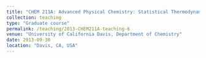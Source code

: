 ```yaml
---
title: "CHEM 211A: Advanced Physical Chemistry: Statistical Thermodynamics"
collection: teaching
type: "Graduate course"
permalink: /teaching/2013-CHEM211A-teaching-6
venue: "University of California Davis, Department of Chemistry"
date: 2013-09-30
location: "Davis, CA, USA"
---
```



